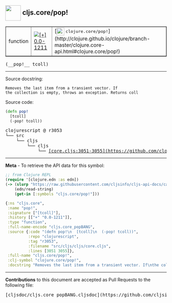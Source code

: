 ## <img width="48px" valign="middle" src="http://i.imgur.com/Hi20huC.png"> cljs.core/pop!

 <table border="1">
<tr>

<td>function</td>
<td><a href="https://github.com/cljsinfo/cljs-api-docs/tree/0.0-1211"><img valign="middle" alt="[+] 0.0-1211" src="https://img.shields.io/badge/+-0.0--1211-lightgrey.svg"></a> </td>
<td>
[<img height="24px" valign="middle" src="http://i.imgur.com/1GjPKvB.png"> <samp>clojure.core/pop!</samp>](http://clojure.github.io/clojure/branch-master/clojure.core-api.html#clojure.core/pop!)
</td>
</tr>
</table>

 <samp>
(__pop!__ tcoll)<br>
</samp>

---




Source docstring:

```
Removes the last item from a transient vector. If
the collection is empty, throws an exception. Returns coll
```

Source code:

```clj
(defn pop!
  [tcoll]
  (-pop! tcoll))
```

 <pre>
clojurescript @ r3053
└── src
    └── cljs
        └── cljs
            └── <ins>[core.cljs:3051-3055](https://github.com/clojure/clojurescript/blob/r3053/src/cljs/cljs/core.cljs#L3051-L3055)</ins>
</pre>


---

__Meta__ - To retrieve the API data for this symbol:

```clj
;; from Clojure REPL
(require '[clojure.edn :as edn])
(-> (slurp "https://raw.githubusercontent.com/cljsinfo/cljs-api-docs/catalog/cljs-api.edn")
    (edn/read-string)
    (get-in [:symbols "cljs.core/pop!"]))
```

```clj
{:ns "cljs.core",
 :name "pop!",
 :signature ["[tcoll]"],
 :history [["+" "0.0-1211"]],
 :type "function",
 :full-name-encode "cljs.core_popBANG",
 :source {:code "(defn pop!\n  [tcoll]\n  (-pop! tcoll))",
          :repo "clojurescript",
          :tag "r3053",
          :filename "src/cljs/cljs/core.cljs",
          :lines [3051 3055]},
 :full-name "cljs.core/pop!",
 :clj-symbol "clojure.core/pop!",
 :docstring "Removes the last item from a transient vector. If\nthe collection is empty, throws an exception. Returns coll"}

```

---

__Contributions__ to this document are accepted as Pull Requests to the following file:

 <pre>
[cljsdoc/cljs.core_popBANG.cljsdoc](https://github.com/cljsinfo/cljs-api-docs/blob/master/cljsdoc/cljs.core_popBANG.cljsdoc)
</pre>

